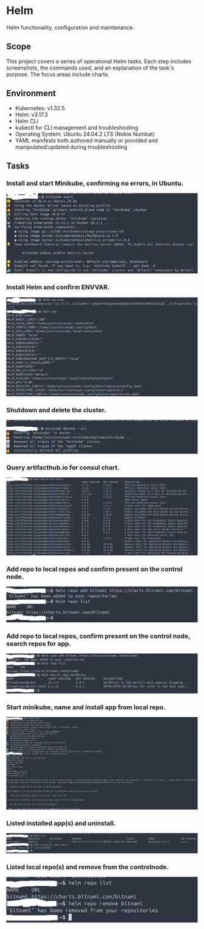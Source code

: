 # Helm
Helm functionality, configuration and maintenance.

## Scope
This project covers a series of operational Helm tasks. Each step includes screenshots, the commands used, and an explanation of the task's purpose. The focus areas include charts.

## Environment
- Kubernetes: v1.32.5
- Helm: v3.17.3
- Helm CLI
- kubectl for CLI management and troubleshooting
- Operating System: Ubuntu 24.04.2 LTS (Noble Numbat)
- YAML manifests both authored manually or provided and manipulated/updated during troubleshooting

## Tasks

### Install and start Minikube, confirming no errors, in Ubuntu.
![Step1](Images/step1.png)

### Install Helm and confirm ENVVAR.
![Step2](Images/step2.png)

### Shutdown and delete the cluster.
![Step3](Images/step3.png)

### Query artifacthub.io for consul chart.
![Step4](Images/step4.png)

### Add repo to local repos and confirm present on the control node.
![Step5](Images/step5.png)

### Add repo to local repos, confirm present on the control node, search repos for app.
![Step6](Images/step6.png)

### Start minikube, name and install app from local repo.
![Step7](Images/step7.png)

### Listed installed app(s) and uninstall.
![Step8](Images/step8.png)

### Listed local repo(s) and remove from the controlnode.
![Step9](Images/step9.png)
